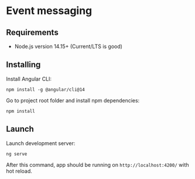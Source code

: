 # Event messaging

## Requirements

- Node.js version 14.15+ (Current/LTS is good)

## Installing

Install Angular CLI:
```shell
npm install -g @angular/cli@14
```

Go to project root folder and install npm dependencies:
```shell
npm install
```

## Launch

Launch development server:
```shell
ng serve
```

After this command, app should be running on `http://localhost:4200/` with hot reload.
